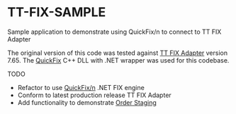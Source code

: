 TT-FIX-SAMPLE
=============

Sample application to demonstrate using QuickFix/n to connect to TT FIX Adapter

The original version of this code was tested against [TT FIX Adapter](https://www.tradingtechnologies.com/fix-adapter) version 7.65.  The [QuickFix](http://quickfixengine.org) C++ DLL with .NET wrapper was used for this codebase.

TODO
- Refactor to use [QuickFix/n](http://www.quickfixn.org/) .NET FIX engine
- Conform to latest production release TT FIX Adapter
- Add functionality to demonstrate [Order Staging](https://www.tradingtechnologies.com/en/products/trading-analytics/xtrader/xtrader-orderstaging/)
